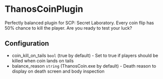 # ThanosCoinPlugin
 Perfectly balanced plugin for SCP: Secret Laboratory. Every coin flip has 50% chance to kill the player. Are you ready to test your luck?
 
## Configuration
 - coin_kill_on_tails `bool` (true by default) - Set to true if players should be killed when coin lands on tails
 - balance_reason `string` (ThanosCoin.exe by default) - Death reason to display on death screen and body inspection
